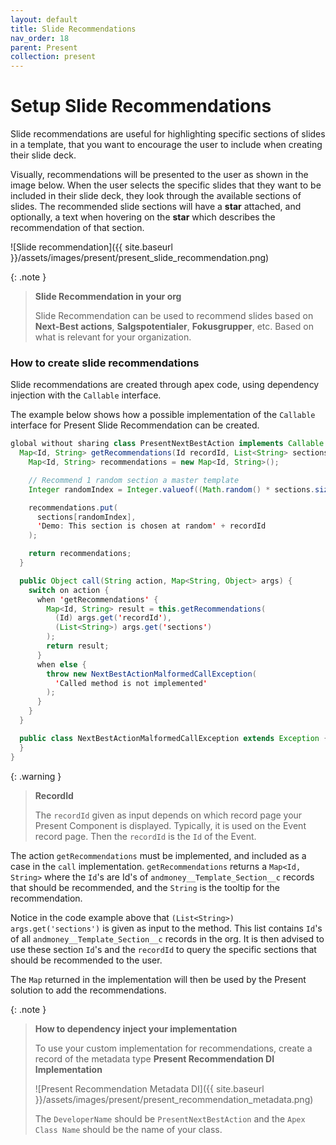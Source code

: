 ```yaml
---
layout: default
title: Slide Recommendations
nav_order: 18
parent: Present
collection: present
---
```


# Setup Slide Recommendations

Slide recommendations are useful for highlighting specific sections of slides in a template,
that you want to encourage the user to include when creating their slide deck.

Visually, recommendations will be presented to the user as shown in the image below.
When the user selects the specific slides that they want to be included in their slide deck,
they look through the available sections of slides.
The recommended slide sections will have a **star** attached,
and optionally, a text when hovering on the **star** which describes the recommendation of that section.

![Slide recommendation]({{ site.baseurl }}/assets/images/present/present_slide_recommendation.png)

{: .note }
> **Slide Recommendation in your org**
> 
> Slide Recommendation can be used to recommend slides based on
> **Next-Best actions**, **Salgspotentialer**, **Fokusgrupper**,
> etc. Based on what is relevant for your organization. 

### How to create slide recommendations

Slide recommendations are created through apex code, using dependency injection with the `Callable` interface.

The example below shows how a possible implementation of the `Callable` interface for Present Slide Recommendation can be created.

```java
global without sharing class PresentNextBestAction implements Callable {
  Map<Id, String> getRecommendations(Id recordId, List<String> sections) {
    Map<Id, String> recommendations = new Map<Id, String>();

    // Recommend 1 random section a master template
    Integer randomIndex = Integer.valueof((Math.random() * sections.size()));

    recommendations.put(
      sections[randomIndex],
      'Demo: This section is chosen at random' + recordId
    );

    return recommendations;
  }

  public Object call(String action, Map<String, Object> args) {
    switch on action {
      when 'getRecommendations' {
        Map<Id, String> result = this.getRecommendations(
          (Id) args.get('recordId'),
          (List<String>) args.get('sections')
        );
        return result;
      }
      when else {
        throw new NextBestActionMalformedCallException(
          'Called method is not implemented'
        );
      }
    }
  }

  public class NextBestActionMalformedCallException extends Exception {
  }
}
```

{: .warning }
> **RecordId**
>
> The `recordId` given as input depends on which record page your Present Component is displayed. Typically, it is used on the Event record page.
> Then the `recordId` is the `Id` of the Event.

The action `getRecommendations` must be implemented, and included as a case in the `call` implementation.
`getRecommendations` returns a `Map<Id, String>` where the `Id`'s are Id's of `andmoney__Template_Section__c` records that should be recommended,
and the `String` is the tooltip for the recommendation.

Notice in the code example above that `(List<String>) args.get('sections')` is given as input to the method.
This list contains `Id`'s of all `andmoney__Template_Section__c` records in the org.
It is then advised to use these section `Id`'s and the `recordId` to query the specific sections that should be recommended to the user.

The `Map` returned in the implementation will then be used by the Present solution to add the recommendations.

{: .note }
> **How to dependency inject your implementation**
>
> To use your custom implementation for recommendations, create a record of the metadata type **Present Recommendation DI Implementation**
>
> ![Present Recommendation Metadata DI]({{ site.baseurl }}/assets/images/present/present_recommendation_metadata.png)
>
> The `DeveloperName` should be `PresentNextBestAction` and the `Apex Class Name` should be the name of your class.
